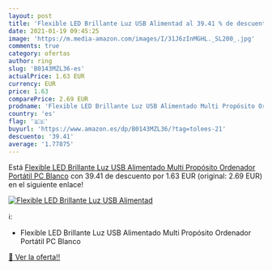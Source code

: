```yaml
---
layout: post
title: 'Flexible LED Brillante Luz USB Alimentad al 39.41 % de descuento'
date: 2021-01-19 09:45:25
image: 'https://m.media-amazon.com/images/I/31J6zInMGHL._SL200_.jpg'
comments: true
category: ofertas
author: ring
slug: 'B0143MZL36-es'
actualPrice: 1.63 EUR
currency: EUR
price: 1.63
comparePrice: 2.69 EUR
prodname: 'Flexible LED Brillante Luz USB Alimentado Multi Propósito Ordenador Portátil PC Blanco'
country: 'es'
flag: '🇪🇸'
buyurl: 'https://www.amazon.es/dp/B0143MZL36/?tag=tolees-21'
descuento: '39.41'
average: '1.77875'
---
```


Está [Flexible LED Brillante Luz USB Alimentado Multi Propósito Ordenador Portátil PC Blanco](https://www.amazon.es/dp/B0143MZL36/?tag=tolees-21) con 39.41 de descuento por 1.63 EUR (original: 2.69 EUR) en el siguiente enlace!

[![Flexible LED Brillante Luz USB Alimentad](https://m.media-amazon.com/images/I/31J6zInMGHL._SL200_.jpg)](https://www.amazon.es/dp/B0143MZL36/?tag=tolees-21)

ℹ️:

- Flexible LED Brillante Luz USB Alimentado Multi Propósito Ordenador Portátil PC Blanco

[🛒 Ver la oferta!!](https://www.amazon.es/dp/B0143MZL36/?tag=tolees-21)
